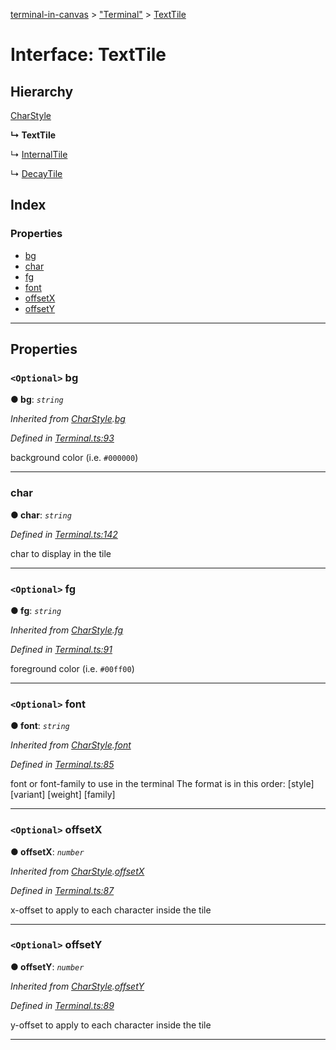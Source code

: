 [terminal-in-canvas](../README.md) > ["Terminal"](../modules/_terminal_.md) > [TextTile](../interfaces/_terminal_.texttile.md)

# Interface: TextTile

## Hierarchy

 [CharStyle](_terminal_.charstyle.md)

**↳ TextTile**

↳  [InternalTile](_terminal_.internaltile.md)

↳  [DecayTile](_terminal_.decaytile.md)

## Index

### Properties

* [bg](_terminal_.texttile.md#bg)
* [char](_terminal_.texttile.md#char)
* [fg](_terminal_.texttile.md#fg)
* [font](_terminal_.texttile.md#font)
* [offsetX](_terminal_.texttile.md#offsetx)
* [offsetY](_terminal_.texttile.md#offsety)

---

## Properties

<a id="bg"></a>

### `<Optional>` bg

**● bg**: *`string`*

*Inherited from [CharStyle](_terminal_.charstyle.md).[bg](_terminal_.charstyle.md#bg)*

*Defined in [Terminal.ts:93](https://github.com/danikaze/terminal-in-canvas/blob/6bf63ab/src/Terminal.ts#L93)*

background color (i.e. `#000000`)

___
<a id="char"></a>

###  char

**● char**: *`string`*

*Defined in [Terminal.ts:142](https://github.com/danikaze/terminal-in-canvas/blob/6bf63ab/src/Terminal.ts#L142)*

char to display in the tile

___
<a id="fg"></a>

### `<Optional>` fg

**● fg**: *`string`*

*Inherited from [CharStyle](_terminal_.charstyle.md).[fg](_terminal_.charstyle.md#fg)*

*Defined in [Terminal.ts:91](https://github.com/danikaze/terminal-in-canvas/blob/6bf63ab/src/Terminal.ts#L91)*

foreground color (i.e. `#00ff00`)

___
<a id="font"></a>

### `<Optional>` font

**● font**: *`string`*

*Inherited from [CharStyle](_terminal_.charstyle.md).[font](_terminal_.charstyle.md#font)*

*Defined in [Terminal.ts:85](https://github.com/danikaze/terminal-in-canvas/blob/6bf63ab/src/Terminal.ts#L85)*

font or font-family to use in the terminal The format is in this order: \[style\] \[variant\] \[weight\] \[family\]

___
<a id="offsetx"></a>

### `<Optional>` offsetX

**● offsetX**: *`number`*

*Inherited from [CharStyle](_terminal_.charstyle.md).[offsetX](_terminal_.charstyle.md#offsetx)*

*Defined in [Terminal.ts:87](https://github.com/danikaze/terminal-in-canvas/blob/6bf63ab/src/Terminal.ts#L87)*

x-offset to apply to each character inside the tile

___
<a id="offsety"></a>

### `<Optional>` offsetY

**● offsetY**: *`number`*

*Inherited from [CharStyle](_terminal_.charstyle.md).[offsetY](_terminal_.charstyle.md#offsety)*

*Defined in [Terminal.ts:89](https://github.com/danikaze/terminal-in-canvas/blob/6bf63ab/src/Terminal.ts#L89)*

y-offset to apply to each character inside the tile

___

